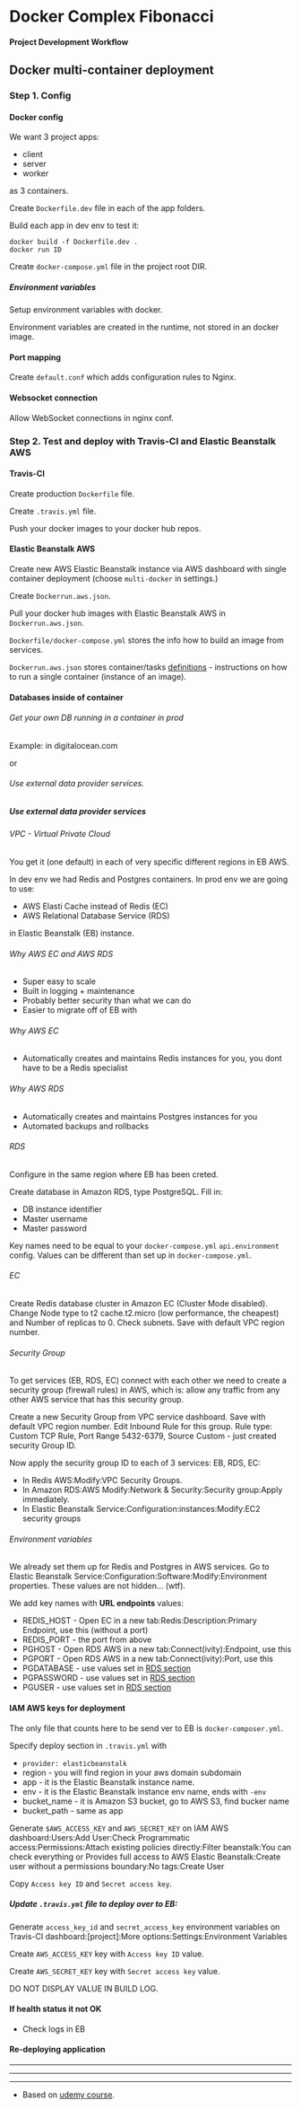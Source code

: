 # Docker Complex Fibonacci

#### Project Development Workflow

## Docker multi-container deployment

### Step 1. Config

#### Docker config

We want 3 project apps:

* client
* server
* worker

as 3 containers.

Create ```Dockerfile.dev``` file in each of the app folders.

Build each app in dev env to test it:

    docker build -f Dockerfile.dev .
    docker run ID

Create ```docker-compose.yml``` file in the project root DIR.

##### Environment variables

Setup environment variables with docker.

Environment variables are created in the runtime, not stored in an docker image.

#### Port mapping

Create ```default.conf``` which adds configuration rules to Nginx.

#### Websocket connection

Allow WebSocket connections in nginx conf.

### Step 2. Test and deploy with Travis-CI and Elastic Beanstalk AWS

#### Travis-CI

Create production ```Dockerfile``` file.

Create ```.travis.yml``` file.

Push your docker images to your docker hub repos.

#### Elastic Beanstalk AWS

Create new AWS Elastic Beanstalk instance via AWS dashboard with single container deployment (choose ```multi-docker``` in settings.)

Create ```Dockerrun.aws.json```.

Pull your docker hub images with Elastic Beanstalk AWS in ```Dockerrun.aws.json```.

```Dockerfile/docker-compose.yml``` stores the info how to build an image from services.

```Dockerrun.aws.json``` stores container/tasks [definitions](https://docs.aws.amazon.com/AmazonECS/latest/developerguide/task_definition_parameters.html#container_definitions) - instructions on how to run a single container (instance of an image).

#### Databases inside of container

###### Get your own DB running in a container in prod

Example: in digitalocean.com

or

###### Use external data provider services.

##### Use external data provider services

###### VPC - Virtual Private Cloud

You get it (one default) in each of very specific different regions in EB AWS.

In dev env we had Redis and Postgres containers.
In prod env we are going to use:

* AWS Elasti Cache instead of Redis (EC)
* AWS Relational Database Service (RDS)

in Elastic Beanstalk (EB) instance.

###### Why AWS EC and AWS RDS

* Super easy to scale
* Built in logging + maintenance
* Probably better security than what we can do
* Easier to migrate off of EB with

###### Why AWS EC

* Automatically creates and maintains Redis instances for you, you dont have to be a Redis specialist

###### Why AWS RDS

* Automatically creates and maintains Postgres instances for you
* Automated backups and rollbacks

###### RDS

Configure in the same region where EB has been creted.

Create database in Amazon RDS, type PostgreSQL.
Fill in:

* DB instance identifier
* Master username
* Master password

Key names need to be equal to your ```docker-compose.yml``` ```api.environment``` config.
Values can be different than set up in ```docker-compose.yml```.

###### EC

Create Redis database cluster in Amazon EC (Cluster Mode disabled).
Change Node type to t2 cache.t2.micro (low performance, the cheapest) and Number of replicas to 0. Check subnets. Save with default VPC region number.

###### Security Group

To get services (EB, RDS, EC) connect with each other we need to create a security group (firewall rules) in AWS, which is: allow any traffic from any other AWS service that has this security group.

Create a new Security Group from VPC service dashboard. Save with default VPC region number. Edit Inbound Rule for this group. Rule type: Custom TCP Rule, Port Range 5432-6379, Source Custom - just created security Group ID.

Now apply the security group ID to each of 3 services: EB, RDS, EC:

* In Redis AWS:Modify:VPC Security Groups.
* In Amazon RDS:AWS Modify:Network & Security:Security group:Apply immediately.
* In Elastic Beanstalk Service:Configuration:instances:Modify:EC2 security groups

###### Environment variables

We already set them up for Redis and Postgres in AWS services.
Go to Elastic Beanstalk Service:Configuration:Software:Modify:Environment properties. These values are not hidden... (wtf).

We add key names with **URL endpoints** values:

* REDIS_HOST - Open EC in a new tab:Redis:Description:Primary Endpoint, use this (without a port)
* REDIS_PORT - the port from above
* PGHOST - Open RDS AWS in a new tab:Connect(ivity):Endpoint, use this
* PGPORT - Open RDS AWS in a new tab:Connect(ivity):Port, use this
* PGDATABASE - use values set in [RDS section](#rds)
* PGPASSWORD - use values set in [RDS section](#rds)
* PGUSER - use values set in [RDS section](#rds)

#### IAM AWS keys for deployment

The only file that counts here to be send ver to EB is ```docker-composer.yml```.

Specify deploy section in ```.travis.yml``` with

* ```provider: elasticbeanstalk```
* region - you will find region in your aws domain subdomain
* app - it is the Elastic Beanstalk instance name.
* env - it is the Elastic Beanstalk instance env name, ends with ```-env```
* bucket_name - it is Amazon S3 bucket, go to AWS S3, find bucker name
* bucket_path - same as app

Generate ```$AWS_ACCESS_KEY``` and ```AWS_SECRET_KEY``` on IAM AWS dashboard:Users:Add User:Check Programmatic access:Permissions:Attach existing policies directly:Filter beanstalk:You can check everything or Provides full access to AWS Elastic Beanstalk:Create user without a permissions boundary:No tags:Create User

Copy ```Access key ID``` and ```Secret access key```.

##### Update ```.travis.yml``` file to deploy over to EB:

Generate ```access_key_id``` and ```secret_access_key``` environment variables on Travis-CI dashboard:[project]:More options:Settings:Environment Variables

Create ```AWS_ACCESS_KEY``` key with ```Access key ID``` value.

Create ```AWS_SECRET_KEY``` key with ```Secret access key``` value.

DO NOT DISPLAY VALUE IN BUILD LOG.

#### If health status it not OK

* Check logs in EB

#### Re-deploying application

***

***

***

* Based on [udemy course](https://www.udemy.com/docker-and-kubernetes-the-complete-guide/).
